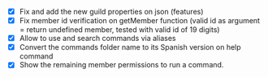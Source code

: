 - [x] Fix and add the new guild properties on json (features)
- [x] Fix member id verification on getMember function (valid id as argument = return undefined member, tested with valid id of 19 digits)
- [x] Allow to use and search commands via aliases
- [x] Convert the commands folder name to its Spanish version on help command
- [x] Show the remaining member permissions to run a command.
